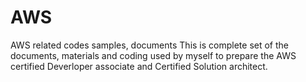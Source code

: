 # AWS
AWS related codes samples, documents
This is complete set of the documents, materials and coding used by myself to prepare the AWS certified Deverloper associate and Certified Solution architect.
